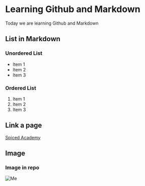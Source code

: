 # Learning Github and Markdown

Today we are learning Github and Markdown

## List in Markdown

### Unordered List

  - Item 1
  - Item 2
  - Item 3

### Ordered List

  1. Item 1
  2. Item 2
  3. Item 3

## Link a page 

[Spiced Academy](https://www.spiced-academy.com/en)

## Image

### Image in repo

![Me](./https://github.com/Conall-Mullen/first-caraway-repo/blob/master/5e8e162a-29a6-4dbc-9042-7a9828b16c9f.jpg)
